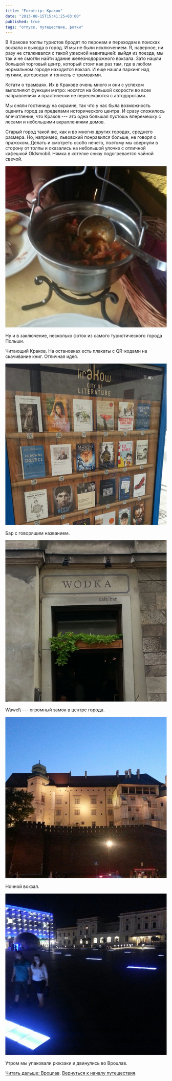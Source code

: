 ```yaml
---
title: "Eurotrip: Краков"
date: "2013-08-15T15:41:25+03:00"
published: true
tags: "отпуск, путешествие, фотки"
---
```


В Кракове толпы туристов бродят по перонам и переходам в поисках вокзала и выхода в город. И мы не были исключением.
Я, наверное, ни разу не сталкивался с такой ужасной навигацией: выйдя из поезда, мы так и не смогли найти здание
железнодорожного вокзала. Зато нашли большой торговый центр, который стоит как раз там, где в любом нормальном
городе находится вокзал. И еще нашли паркинг над путями, автовокзал и тоннель с трамваями.

Кстати о трамваях. Их в Кракове очень много и они с успехом выполняют функции метро: носятся на большой скорости
во всех направлениях и практически не пересекаются с автодорогами.

Мы сняли гостиницу на окраине, так что у нас была возможность оценить город за пределами исторического центра.
И сразу сложилось впечатление, что Краков&nbsp;--- это одна большая пустошь вперемешку с лесами и небольшими
вкраплениями домов.

Старый город такой же, как и во многих других городах, среднего размера. Но, например, львовский понравился больше,
не говоря о пражском. Делать и смотреть особо нечего, поэтому мы свернули в сторону от толпы и оказались на небольшой
улочке с отличной кафешкой Oldsmobil. Нямка в котелке снизу подогревается чайной свечой.

![Вкуснятина в котелке](/images/travel/2013-08-eurotrip/krakow-pot.jpg "Вкуснятина в котелке")

Ну и в заключение, несколько фоток из самого туристического города Польши. 

Читающий Краков. На остановках есть плакаты с QR-кодами на скачивание книг. Отличная идея. 

![Читающий Краков](/images/travel/2013-08-eurotrip/krakow-reading.jpg "Читающий Краков")

Бар с говорящим названием. 

![Wodka](/images/travel/2013-08-eurotrip/krakow-wodka.jpg "Wodka")

Wawel\ --- огромный замок в центре города.

![Wawel](/images/travel/2013-08-eurotrip/krakow-wawel.jpg "Wawel")

Ночной вокзал. 

![Ночной вокзал](/images/travel/2013-08-eurotrip/krakow-railway-station.jpg "Ночной вокзал")

Утром мы упаковали рюкзаки и двинулись во Вроцлав.

[Читать дальше: Вроцлав](/post/eurotrip-wroclaw). [Вернуться к началу путешествия](/post/eurotrip-warsaw).
